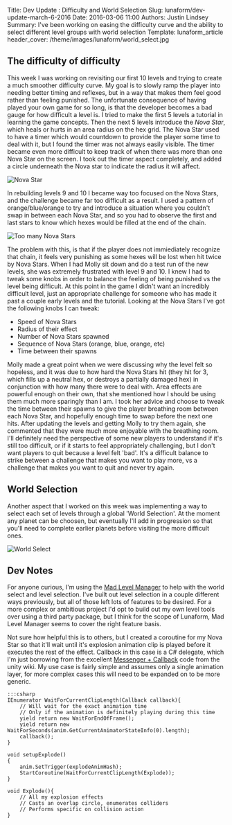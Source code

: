 Title: Dev Update : Difficulty and World Selection
Slug: lunaform/dev-update-march-6-2016
Date: 2016-03-06 11:00
Authors: Justin Lindsey
Summary: I've been working on easing the difficulty curve and the ability to select different level groups with world selection
Template: lunaform_article
header_cover: /theme/images/lunaform/world_select.jpg

## The difficulty of difficulty

This week I was working on revisiting our first 10 levels and trying to create a much smoother difficulty curve. My goal is to slowly ramp the player into needing better timing and reflexes, but in a way that makes them feel good rather than feeling punished. The unfortunate consequence of having played your own game for so long, is that the developer becomes a bad gauge for how difficult a level is. I tried to make the first 5 levels a tutorial in learning the game concepts. Then the next 5 levels introduce the *Nova Star*, which heals or hurts in an area radius on the hex grid. The Nova Star used to have a timer which would countdown to provide the player some time to deal with it, but I found the timer was not always easily visible. The timer became even more difficult to keep track of when there was more than one Nova Star on the screen. I took out the timer aspect completely, and added a circle underneath the Nova star to indicate the radius it will affect.

![Nova Star](/theme/images/lunaform/novastar.gif)

In rebuilding levels 9 and 10 I became way too focused on the Nova Stars, and the challenge became far too difficult as a result. I used a pattern of orange/blue/orange to try and introduce a situation where you couldn't swap in between each Nova Star, and so you had to observe the first and last stars to know which hexes would be filled at the end of the chain. 

![Too many Nova Stars](/theme/images/lunaform/too_many_novastars.jpg)

The problem with this, is that if the player does not immiediately recognize that chain, it feels very punishing as some hexes will be lost when hit twice by Nova Stars. When I had Molly sit down and do a test run of the new levels, she was extremely frustrated with level 9 and 10. I knew I had to tweak some knobs in order to balance the feeling of being punished vs the level being difficult. At this point in the game I didn't want an incredibly difficult level, just an appropriate challenge for someone who has made it past a couple early levels and the tutorial. Looking at the Nova Stars I've got the following knobs I can tweak:

* Speed of Nova Stars
* Radius of their effect
* Number of Nova Stars spawned
* Sequence of Nova Stars (orange, blue, orange, etc)
* Time between their spawns

Molly made a great point when we were discussing why the level felt so hopeless, and it was due to how hard the Nova Stars hit (they hit for 3, which fills up a neutral hex, or destroys a partially damaged hex) in conjunction with how many there were to deal with. Area effects are powerful enough on their own, that she mentioned how I should be using them much more sparingly than I am. I took her advice and choose to tweak the time between their spawns to give the player breathing room between each Nova Star, and hopefully enough time to swap before the next one hits. After updating the levels and getting Molly to try them again, she commented that they were much more enjoyable with the breathing room. I'll definitely need the perspective of some new players to understand if it's still too difficult, or if it starts to feel appropriately challenging, but I don't want players to quit because a level felt 'bad'. It's a difficult balance to strike between a challenge that makes you want to play more, vs a challenge that makes you want to quit and never try again. 

## World Selection

Another aspect that I worked on this week was implementing a way to select each set of levels through a global 'World Selection'. At the moment any planet can be choosen, but eventually I'll add in progression so that you'll need to complete earlier planets before visiting the more difficult ones.

![World Select](/theme/images/lunaform/world_select.gif)

## Dev Notes

For anyone curious, I'm using the [Mad Level Manager](https://www.assetstore.unity3d.com/en/#!/content/10070) to help with the world select and level selection. I've built out level selection in a couple different ways previously, but all of those left lots of features to be desired. For a more complex or ambitious project I'd opt to build out my own level tools over using a third party package, but I think for the scope of Lunaform, Mad Level Manager seems to cover the right feature basis.

Not sure how helpful this is to others, but I created a coroutine for my Nova Star so that it'll wait until it's explosion animation clip is played before it executes the rest of the effect. Callback in this case is a C# delegate, which I'm just borrowing from the excellent [Messenger + Callback](http://wiki.unity3d.com/index.php?title=Advanced_CSharp_Messenger) code from the unity wiki. My use case is fairly simple and assumes only a single animation layer, for more complex cases this will need to be expanded on to be more generic. 

	:::csharp
    IEnumerator WaitForCurrentClipLength(Callback callback){
        // Will wait for the exact animation time
        // Only if the animation is definitely playing during this time
        yield return new WaitForEndOfFrame();
        yield return new WaitForSeconds(anim.GetCurrentAnimatorStateInfo(0).length);
        callback();
    }

    void setupExplode()
    {
        anim.SetTrigger(explodeAnimHash);
        StartCoroutine(WaitForCurrentClipLength(Explode));
    }
    
    void Explode(){
    	// All my explosion effects
    	// Casts an overlap circle, enumerates colliders
    	// Performs specific on collision action
    }
    




